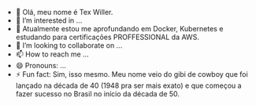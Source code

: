 - 👋 Olá, meu nome é Tex Willer.
- 👀 I’m interested in ...
- 🌱 Atualmente estou me aprofundando em Docker, Kubernetes e estudando para certificações PROFFESSIONAL da AWS. 
- 💞️ I’m looking to collaborate on ...
- 📫 How to reach me ...
- 😄 Pronouns: ...
- ⚡ Fun fact: Sim, isso mesmo. Meu nome veio do gibi de cowboy que foi lançado na década de 40 (1948 pra ser mais exato) e que começou a fazer sucesso no Brasil no início da década de 50.

<!---
gitexwiller/gitexwiller is a ✨ special ✨ repository because its `README.md` (this file) appears on your GitHub profile.
You can click the Preview link to take a look at your changes.
--->
